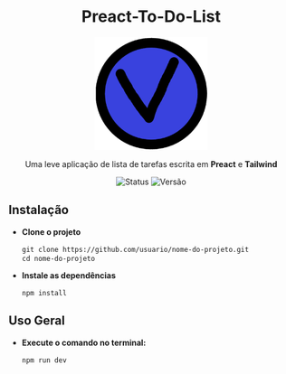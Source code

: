 <h1 align="center">Preact-To-Do-List</h1>
<p align="center">
<img src="public/logo.webp" alt="Tela do Projeto" width="200"/>
</p>
<p align="center">Uma leve aplicação de lista de tarefas escrita em <b>Preact</b> e <b>Tailwind</b></p>
<div align="center"> <img src="https://img.shields.io/badge/Status-Em%20Desenvolvimento-yellow" alt="Status"> <img src="https://img.shields.io/badge/Version-1.0.0-blue" alt="Versão"></div>


## Instalação
- **Clone o projeto**
  ```
  git clone https://github.com/usuario/nome-do-projeto.git
  cd nome-do-projeto
  ```
- **Instale as dependências**
  ```
  npm install
  ```
## Uso Geral
- **Execute o comando no terminal:**
  ```
  npm run dev
  ```
  

